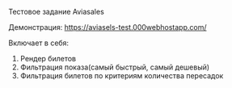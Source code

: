 Тестовое задание Aviasales

Демонстрация: https://aviasels-test.000webhostapp.com/

Включает в себя:
1. Рендер билетов
2. Фильтрация показа(самый быстрый, самый дешевый)
3. Фильтрация билетов по критериям количества пересадок
